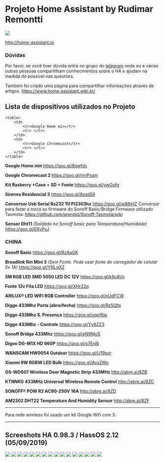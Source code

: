 # Projeto Home Assistant by Rudimar Remontti
<img src="https://raw.githubusercontent.com/remontti/MyHa/master/screenshots/1.png">

http://home-assistant.io

<h3>Dúvidas</h3>
Por favor, se você tiver dúvida entre no grupo do <a href="https://t.me/HomeAssistantbrasil">telegram</a> onde eu e várias outras pessoas compartilham conhecimentos sobre o HA e ajudam na medida do possível nas questões.

Também foi criado uma página para compartilhar informações através de artigos. https://www.home-assistant.wiki.br/

<h2>Lista de dispositivos utilizados no Projeto</h2>

	<table>
		<td>
			<tr>Google Home min</tr>
			<tr> </tr>
		</td>
		<td>
			<tr>Google Chromecast</tr>
			<tr> </tr>
		</td>
	</table>

<b>Google Home min </b>https://goo.gl/8owfdc

<b>Google Chromecast 2 </b> https://goo.gl/mnPxqm

<b>Kit Rasberry +Case + SD + Fonte</b> https://goo.gl/ywGofg

<b>Sirenes Residencial	3</b> https://goo.gl/8zxd59

<b>Conversor Usb Serial Rs232 Ttl Pl2303hx</b> https://goo.gl/w88iHZ
</i> Conversor para fazer a troca so firmware do Sonoff Basic/Bridge
Firmware utilizado Tasmota: https://github.com/arendst/Sonoff-Tasmota/wiki</i>

<b>Sensor Dht11</b> <i>(Soldado no Sonoff basic para Temperatura/Humidade)</i> https://goo.gl/ERyPvJ

<h3>CHINA</h3>

<b>Sonoff Basic </b>https://goo.gl/RzAaGK

<b>Broadlink Rm Mini 3</b> <i>(Sem Fonte. Pode usar fonte de carregador de celular 5v 1A)</i> https://goo.gl/YNLqXZ

<b>5M RGB LED SMD 5050 LED DC 12V</b> https://goo.gl/k9cAVo

<b>Fonte 12v Fita LED</b> https://goo.gl/XHr22q

<b>ARILUX® LED WIFI RGB Controller</b> https://goo.gl/nUdFCW

<b>Diggo 433Mhz Porta (abre/fecha)</b> https://goo.gl/Rz5Qfp

<b>Diggo 433Mhz S. Presença</b> https://goo.gl/xqpf6w

<b>Diggo 433Mhz - Controle</b> https://goo.gl/Yy6ZZ3

<b>Sonoff Bridge 433Mhz</b> https://goo.gl/eN9MoS

<b>Digoo DG-M1X HD 960P</b> https://goo.gl/s7EnRi

<b>WANSCAM HW0054 Outdoor</b> https://goo.gl/U19sor

<b>Xiaomi 9W RGBW LED Bulb</b> https://goo.gl/Avs2Wo

<b>GS-WDS07 Wireless Door Magnetic Strip 433MHz </b> http://abre.ai/8ZB

<b>KTNNKG 433MHz Universal Wireless Remote Control</b> http://abre.ai/8ZC

<b>SONOFF® POW R2 AC90-250V 16A</b> http://abre.ai/8ZD

<b>AM2302 DHT22 Temperature And Humidity Sensor</b> http://abre.ai/8ZF

<hr>
Para rede wireless foi usado um kit Google Wifi com 3.
<hr>
  
<h2>Screeshots HA 0.98.3 / HassOS 2.12 (05/09/2019)</h2>
<img src="https://raw.githubusercontent.com/remontti/MyHa/master/screenshots/1.png">
<img src="https://raw.githubusercontent.com/remontti/MyHa/master/screenshots/2.png">
<img src="https://raw.githubusercontent.com/remontti/MyHa/master/screenshots/3.png">
<img src="https://raw.githubusercontent.com/remontti/MyHa/master/screenshots/4.png">
<img src="https://raw.githubusercontent.com/remontti/MyHa/master/screenshots/5.png">
<img src="https://raw.githubusercontent.com/remontti/MyHa/master/screenshots/6.png">
<img src="https://raw.githubusercontent.com/remontti/MyHa/master/screenshots/7.png">
<img src="https://raw.githubusercontent.com/remontti/MyHa/master/screenshots/8.png">
<img src="https://raw.githubusercontent.com/remontti/MyHa/master/screenshots/9.png">
<img src="https://raw.githubusercontent.com/remontti/MyHa/master/screenshots/10.png">
<img src="https://raw.githubusercontent.com/remontti/MyHa/master/screenshots/13.png">
<img src="https://raw.githubusercontent.com/remontti/MyHa/master/screenshots/14.png">
<img src="https://raw.githubusercontent.com/remontti/MyHa/master/screenshots/15.png">
<img src="https://raw.githubusercontent.com/remontti/MyHa/master/screenshots/16.png">
<img src="https://raw.githubusercontent.com/remontti/MyHa/master/screenshots/17.png">
<img src="https://raw.githubusercontent.com/remontti/MyHa/master/screenshots/18.png">

